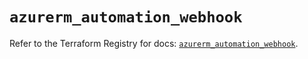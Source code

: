 # `azurerm_automation_webhook`

Refer to the Terraform Registry for docs: [`azurerm_automation_webhook`](https://registry.terraform.io/providers/hashicorp/azurerm/4.51.0/docs/resources/automation_webhook).
